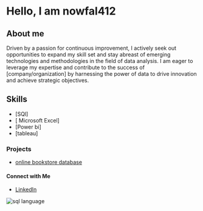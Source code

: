 
  

<!---
nowfal412/nowfal412 is a ✨ special ✨ repository because its `README.md` (this file) appears on your GitHub profile.
You can click the Preview link to take a look at your changes.
--->
# Hello, I am  nowfal412

## About me 
  Driven by a passion for continuous improvement, I actively seek out opportunities to expand my skill set and stay abreast of emerging technologies and methodologies in the field of data analysis. I am eager to leverage my expertise and contribute to the success of [company/organization] by harnessing the power of data to drive innovation and achieve strategic objectives.

## Skills
- [SQl]
- [ Microsoft Excel]
- [Power bi]
- [tableau]

### Projects
- [online bookstore database ](https://github.com/nowfal412/sql_project/blob/main/online_bookstore_database%20sql.sql)


#### Connect with Me
- [LinkedIn](https://www.linkedin.com/in/nowfal-ahamed-477878255/)


![sql language](https://github-readme-stats.vercel.app/api/sql_language/?username=nowfal412&layout=compact&theme=dark)

